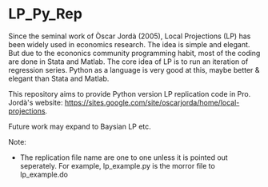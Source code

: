 # LP_Py_Rep
Since the seminal work of Òscar Jordà (2005), Local Projections (LP) has been widely used in economics research. The idea is simple and elegant. But due to the econonics community programming habit, most of the coding are done in Stata and Matlab.
The core idea of LP is to run an iteration of regression series. Python as a language is very good at this, maybe better & elegant than Stata and Matlab.

This repository aims to provide Python version LP replication code in Pro. Jordà's website: https://sites.google.com/site/oscarjorda/home/local-projections.

Future work may expand to Baysian LP etc.

Note:
- The replication file name are one to one unless it is pointed out seperately. For example, lp_example.py is the morror file to lp_example.do
